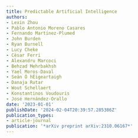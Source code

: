 ```yaml
---
title: Predictable Artificial Intelligence
authors:
- Lexin Zhou
- Pablo Antonio Moreno Casares
- Fernando Martı́nez-Plumed
- John Burden
- Ryan Burnell
- Lucy Cheke
- Cèsar Ferri
- Alexandru Marcoci
- Behzad Mehrbakhsh
- Yael Moros-Daval
- Seán Ó hÉigeartaigh
- Danaja Rutar
- Wout Schellaert
- Konstantinos Voudouris
- José Hernández-Orallo
date: '2023-01-01'
publishDate: '2024-02-04T20:39:57.285386Z'
publication_types:
- article-journal
publication: '*arXiv preprint arXiv:2310.06167*'
---
```

